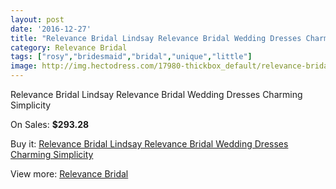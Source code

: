 ```yaml
---
layout: post
date: '2016-12-27'
title: "Relevance Bridal Lindsay Relevance Bridal Wedding Dresses Charming Simplicity"
category: Relevance Bridal
tags: ["rosy","bridesmaid","bridal","unique","little"]
image: http://img.hectodress.com/17980-thickbox_default/relevance-bridal-lindsay-relevance-bridal-wedding-dresses-charming-simplicity.jpg
---
```

Relevance Bridal Lindsay Relevance Bridal Wedding Dresses Charming Simplicity

On Sales: **$293.28**
<a href="https://www.hectodress.com/relevance-bridal/8472-relevance-bridal-lindsay-relevance-bridal-wedding-dresses-charming-simplicity.html"><amp-img layout="responsive" width="600" height="600" src="//img.hectodress.com/17980-thickbox_default/relevance-bridal-lindsay-relevance-bridal-wedding-dresses-charming-simplicity.jpg" alt="Relevance Bridal Lindsay Relevance Bridal Wedding Dresses Charming Simplicity 0" /></a>
<a href="https://www.hectodress.com/relevance-bridal/8472-relevance-bridal-lindsay-relevance-bridal-wedding-dresses-charming-simplicity.html"><amp-img layout="responsive" width="600" height="600" src="//img.hectodress.com/17981-thickbox_default/relevance-bridal-lindsay-relevance-bridal-wedding-dresses-charming-simplicity.jpg" alt="Relevance Bridal Lindsay Relevance Bridal Wedding Dresses Charming Simplicity 1" /></a>

Buy it: [Relevance Bridal Lindsay Relevance Bridal Wedding Dresses Charming Simplicity](https://www.hectodress.com/relevance-bridal/8472-relevance-bridal-lindsay-relevance-bridal-wedding-dresses-charming-simplicity.html "Relevance Bridal Lindsay Relevance Bridal Wedding Dresses Charming Simplicity")

View more: [Relevance Bridal](https://www.hectodress.com/143-relevance-bridal "Relevance Bridal")